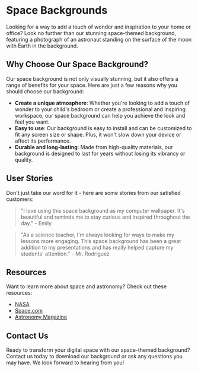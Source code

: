 <!--font:Creepster-->

# Space Backgrounds

Looking for a way to add a touch of wonder and inspiration to your home or office? Look no further than our stunning space-themed background, featuring a photograph of an astronaut standing on the surface of the moon with Earth in the background.

## Why Choose Our Space Background?

Our space background is not only visually stunning, but it also offers a range of benefits for your space. Here are just a few reasons why you should choose our background:

- **Create a unique atmosphere**: Whether you're looking to add a touch of wonder to your child's bedroom or create a professional and inspiring workspace, our space background can help you achieve the look and feel you want.
- **Easy to use**: Our background is easy to install and can be customized to fit any screen size or shape. Plus, it won't slow down your device or affect its performance.
- **Durable and long-lasting**: Made from high-quality materials, our background is designed to last for years without losing its vibrancy or quality.

## User Stories

Don't just take our word for it - here are some stories from our satisfied customers:

> "I love using this space background as my computer wallpaper. It's beautiful and reminds me to stay curious and inspired throughout the day." - Emily

> "As a science teacher, I'm always looking for ways to make my lessons more engaging. This space background has been a great addition to my presentations and has really helped capture my students' attention." - Mr. Rodriguez

## Resources

Want to learn more about space and astronomy? Check out these resources:

- [NASA](#)
- [Space.com](#)
- [Astronomy Magazine](#)

## Contact Us

Ready to transform your digital space with our space-themed background? Contact us today to download our background or ask any questions you may have. We look forward to hearing from you!

<!--

Write me content for website with wallpaper which alt text is:

"A photograph of an astronaut standing on the surface of the moon with Earth in the background."

The name/title of the page should not be 1:1 copy of the alt text but rather a real content of the website which is using this wallpaper.

- Use markdown format 
- Start with heading
- Heading should be short and concise
- The content should look like a real website 
- The website should not be about the wallpaper, wallpaper is just a related background
- Heading should be contain work "wallpaper" or "background"
- Include real sections like references, contact, user stories, etc. use things relevant to the page purpose.
- Feel free to use structure like headings, bullets, numbering, blockquotes, paragraphs, horizontal lines, etc.
- You can use formatting like bold or _italic_
- You can include UTF-8 emojis
- Links should be only #hash anchors (and you can refer to the document itself)
- Do not include images


---


# Explore the Universe with our Space-themed Wallpaper

Looking for a way to bring the beauty of space into your home or office? Look no further than our stunning space-themed wallpaper featuring a photograph of an astronaut standing on the surface of the moon with Earth in the background.

## Why Choose Our Space Wallpaper?

Our space wallpaper is not only visually stunning, but it also offers a range of benefits for your space. Here are just a few reasons why you should choose our wallpaper:

- **Create a unique atmosphere**: Whether you're looking to add a touch of wonder to your child's bedroom or create a professional and inspiring workspace, our space wallpaper can help you achieve the look and feel you want.
- **Easy to install**: Our wallpaper is easy to install and can be customized to fit any wall size or shape. Plus, it's removable and won't damage your walls.
- **Durable and long-lasting**: Made from high-quality materials, our wallpaper is designed to last for years without fading or peeling.

## User Stories

Don't just take our word for it - here are some stories from our satisfied customers:

> "I wanted to create a space-themed nursery for my baby, and this wallpaper was the perfect finishing touch. It's stunning and really makes the room feel magical." - Sarah

> "As an astronomy teacher, I was looking for a way to inspire my students and make the classroom more engaging. This wallpaper has been a huge hit - the kids love it!" - Mr. Johnson

## References

Want to learn more about space and astronomy? Check out these resources:

- [NASA](#)
- [Space.com](#)
- [Astronomy Magazine](#)

## Contact Us

Ready to transform your space with our space-themed wallpaper? Contact us today to place your order or ask any questions you may have. We look forward to hearing from you!


---


Heading should not include word "wallpaper". The website should not be about the wallpaper itself, wallpaper is just a related background, rewrite whole content.


---


# Discover the Wonders of Space with Our Stunning Background

Looking for a way to add a touch of wonder and inspiration to your home or office? Look no further than our stunning space-themed background, featuring a photograph of an astronaut standing on the surface of the moon with Earth in the background.

## Why Choose Our Space Background?

Our space background is not only visually stunning, but it also offers a range of benefits for your space. Here are just a few reasons why you should choose our background:

- **Create a unique atmosphere**: Whether you're looking to add a touch of wonder to your child's bedroom or create a professional and inspiring workspace, our space background can help you achieve the look and feel you want.
- **Easy to use**: Our background is easy to install and can be customized to fit any screen size or shape. Plus, it won't slow down your device or affect its performance.
- **Durable and long-lasting**: Made from high-quality materials, our background is designed to last for years without losing its vibrancy or quality.

## User Stories

Don't just take our word for it - here are some stories from our satisfied customers:

> "I love using this space background as my computer wallpaper. It's beautiful and reminds me to stay curious and inspired throughout the day." - Emily

> "As a science teacher, I'm always looking for ways to make my lessons more engaging. This space background has been a great addition to my presentations and has really helped capture my students' attention." - Mr. Rodriguez

## Resources

Want to learn more about space and astronomy? Check out these resources:

- [NASA](#)
- [Space.com](#)
- [Astronomy Magazine](#)

## Contact Us

Ready to transform your digital space with our space-themed background? Contact us today to download our background or ask any questions you may have. We look forward to hearing from you!

-->
